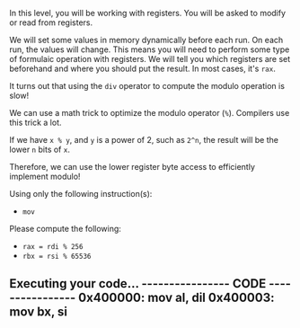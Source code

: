 In this level, you will be working with registers. You will be asked to modify or read from registers.

We will set some values in memory dynamically before each run. On each run, the values will change. This means you will need to perform some type of formulaic operation with registers. We will tell you which registers are set beforehand and where you should put the result. In most cases, it's `rax`.

It turns out that using the `div` operator to compute the modulo operation is slow!

We can use a math trick to optimize the modulo operator (`%`). Compilers use this trick a lot.

If we have `x % y`, and `y` is a power of 2, such as `2^n`, the result will be the lower `n` bits of `x`.

Therefore, we can use the lower register byte access to efficiently implement modulo!

Using only the following instruction(s):

- `mov`

Please compute the following:

- `rax = rdi % 256`
- `rbx = rsi % 65536`

Executing your code...
---------------- CODE ----------------
0x400000:       mov     al, dil
0x400003:       mov     bx, si
--------------------------------------
